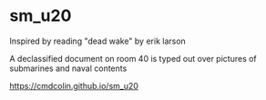 # sm_u20

Inspired by reading "dead wake" by erik larson

A declassified document on room 40 is typed out over pictures of submarines and
naval contents

https://cmdcolin.github.io/sm_u20
